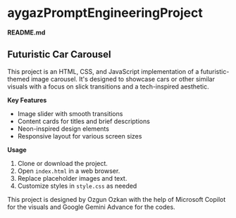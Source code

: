 # aygazPromptEngineeringProject

**README.md**

## Futuristic Car Carousel

This project is an HTML, CSS, and JavaScript implementation of a futuristic-themed image carousel. It's designed to showcase cars or other similar visuals with a focus on slick transitions and a tech-inspired aesthetic.

**Key Features**

*   Image slider with smooth transitions
*   Content cards for titles and brief descriptions
*   Neon-inspired design elements
*   Responsive layout for various screen sizes

**Usage**

1.  Clone or download the project.
2.  Open `index.html` in a web browser.
3.  Replace placeholder images and text.
4.  Customize styles in `style.css` as needed


This project is designed by Ozgun Ozkan with the help of Microsoft Copilot for the visuals and Google Gemini Advance for the codes.
